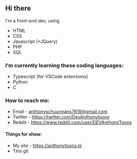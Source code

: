 ## Hi there
I'm a front-end dev, using
- HTML
- CSS
- Javascript (+JQuery)
- PHP
- SQL

### I’m currently learning these coding languages:
- Typescript (for VSCode extensions)
- Python
- C

### How to reach me: 
- Email - anthonyschuurmans7818@gmail.com
- Twitter - https://twitter.com/DevAnthonytoons
- Reddit - https://www.reddit.com/user/DEVAnthonyToons

#### Things for show:
- My site - https://anthonytoons.nl
- This git
